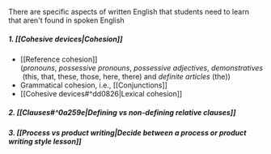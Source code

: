 There are specific aspects of written English that students need to learn that aren't found in spoken English

##### 1.  [[Cohesive devices|Cohesion]]
- [[Reference cohesion]] (_pronouns_, _possessive_ _pronouns_, _possessive_ _adjectives_, _demonstratives_ (this, that, these, those, here, there) and _definite articles_ (the))
- Grammatical cohesion, i.e., [[Conjunctions]]
- [[Cohesive devices#^dd0826|Lexical cohesion]]
##### 2.  [[Clauses#^0a259e|Defining vs non-defining relative clauses]]
##### 3.  [[Process vs product writing|Decide between a process or product writing style lesson]]
